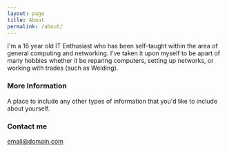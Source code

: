 ```yaml
---
layout: page
title: About
permalink: /about/
---
```


I'm a 16 year old IT Enthusiast who has been self-taught within the area of general computing and networking. I've taken it upon myself to be apart of many hobbies whether it be reparing computers, setting up networks, or working with trades (such as Welding).

### More Information

A place to include any other types of information that you'd like to include about yourself.

### Contact me

[email@domain.com](mailto:email@domain.com)
